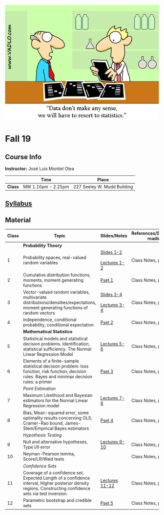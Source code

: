 ![Statistics](docs/AuxFiles/website/Last-line-of-defense-statistics.gif)

# Fall 19

## Course Info

**Instructor:** José Luis Montiel Olea

|           | Time               | Place                       |
|-----------|--------------------|-----------------------------|
| **Class** | MW 1.10pm - 2.25pm | 227 Seeley W. Mudd Building |

## [Syllabus](docs/Syllabus/Syllabus.pdf)

## Material

| Class | Topic                                                                                       | Slides/Notes                                                                                                             | References/Suggested reading |
|-------|---------------------------------------------------------------------------------------------|--------------------------------------------------------------------------------------------------------------------------|------------------------------|
|       | **Probability Theory**                                                                      |                                                                                                                          |                              |
|     1 | Probability spaces, real-valued random variables                                            | [Slides 1-2](docs/Slides/Slides01-2.pdf)   <br /><br /> [Lectures 1-2](docs/Lectures/Lectures01-2.pdf) |  Class Notes, pp. 1-5                          |
|     2 | Cumulative distribution functions, moments, moment generating functions                     | [Pset 1](docs/ProblemSet/ProblemSet1.pdf)                                                             | Class Notes, pp. 5-9                    |
|     3 | Vector-valued random variables, multivariate distributions/densities/expectations, moment generating functions of random vectors |  [Slides 3-4](docs/Slides/Slides03-4.pdf) <br /><br /> [Lectures 3-4](docs/Lectures/Lectures03-4.pdf) | Class Notes, pp. 1-6          |
|     4 | Independence, conditional probability, conditional expectation                              | [Pset 2](docs/ProblemSet/ProblemSet2.pdf)                                                             | Class Notes, pp. 7-15                   |
|       | **Mathematical Statistics**                                                                 |                                                                                                                          |                              |
|     5 | Statistical models and statistical decision problems. Identification, statistical sufficiency. The Normal Linear Regression Model                                                    | [Lectures 5-6](docs/Lectures/Lectures05-6.pdf)                                                             | Class Notes, pp. 1-4                    |
|     6 | Elements of a finite-sample statistical decision problem: loss function, risk function, decision rules. Bayes and minimax decision rules: a primer                                                               | [Pset 3](docs/ProblemSet/ProblemSet3.pdf)                                                            | Class Notes, pp. 5-7                     |
|       | *Point Estimation*                                                                 |                                                                                                                          |                              |
|     7 | Maximum Likelihood and Bayesian estimators for the Normal Linear Regression model                               | [Lectures 7-8](docs/Lectures/Lectures07-8.pdf)                                                             |  Class Notes, pp. 1-7                            | 
|     8 | Bias, Mean-squared error, some optimality results concerning OLS, Cramer-Rao bound, James-Stein/Empirical Bayes estimators                 | [Pset 4](docs/ProblemSet/ProblemSet4.pdf)                                                             | Class Notes, pp. 7-11                    |
|       | *Hypothesis Testing*                                                                 |                                                                                                                          |                              |
|     9 | Null and alternative hypotheses, Type I/II error                | [Lectures 9-10](docs/Lectures/Lectures09-10.pdf)                                                           |   Class Notes, pp. 1-6                           | 
|    10 | Neyman-Pearson lemma, Score/LR/Wald tests                                                   |                                                       |   Class Notes, pp. 6-13                           |
|       | *Confidence Sets*                                                                 |                                                                                                                          |                              |
|    11 | Coverage of a confidence set, Expected Length of a confidence interval, Higher posterior density regions. Constructing confidence sets via test inversion.                                           | [Lectures 11-12](docs/Lectures/Lectures11-12.pdf)                                                          | Class Notes, pp. 1-6                             |
|    12 | Parametric bootstrap and credible sets           | [Pset 5](docs/ProblemSet/ProblemSet5.pdf)                                                            |  Class Notes, pp. 7-9                            |
